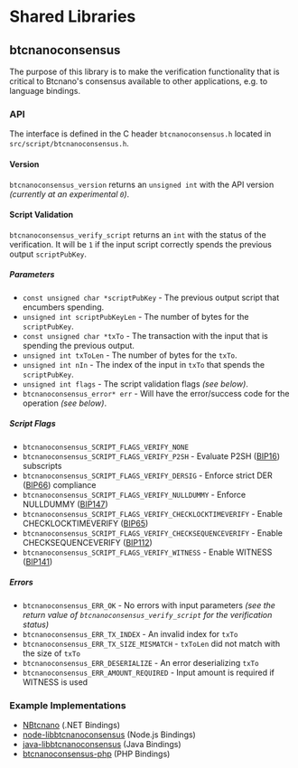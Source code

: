Shared Libraries
================

## btcnanoconsensus

The purpose of this library is to make the verification functionality that is critical to Btcnano's consensus available to other applications, e.g. to language bindings.

### API

The interface is defined in the C header `btcnanoconsensus.h` located in  `src/script/btcnanoconsensus.h`.

#### Version

`btcnanoconsensus_version` returns an `unsigned int` with the API version *(currently at an experimental `0`)*.

#### Script Validation

`btcnanoconsensus_verify_script` returns an `int` with the status of the verification. It will be `1` if the input script correctly spends the previous output `scriptPubKey`.

##### Parameters
- `const unsigned char *scriptPubKey` - The previous output script that encumbers spending.
- `unsigned int scriptPubKeyLen` - The number of bytes for the `scriptPubKey`.
- `const unsigned char *txTo` - The transaction with the input that is spending the previous output.
- `unsigned int txToLen` - The number of bytes for the `txTo`.
- `unsigned int nIn` - The index of the input in `txTo` that spends the `scriptPubKey`.
- `unsigned int flags` - The script validation flags *(see below)*.
- `btcnanoconsensus_error* err` - Will have the error/success code for the operation *(see below)*.

##### Script Flags
- `btcnanoconsensus_SCRIPT_FLAGS_VERIFY_NONE`
- `btcnanoconsensus_SCRIPT_FLAGS_VERIFY_P2SH` - Evaluate P2SH ([BIP16](https://github.com/btcnano/bips/blob/master/bip-0016.mediawiki)) subscripts
- `btcnanoconsensus_SCRIPT_FLAGS_VERIFY_DERSIG` - Enforce strict DER ([BIP66](https://github.com/btcnano/bips/blob/master/bip-0066.mediawiki)) compliance
- `btcnanoconsensus_SCRIPT_FLAGS_VERIFY_NULLDUMMY` - Enforce NULLDUMMY ([BIP147](https://github.com/btcnano/bips/blob/master/bip-0147.mediawiki))
- `btcnanoconsensus_SCRIPT_FLAGS_VERIFY_CHECKLOCKTIMEVERIFY` - Enable CHECKLOCKTIMEVERIFY ([BIP65](https://github.com/btcnano/bips/blob/master/bip-0065.mediawiki))
- `btcnanoconsensus_SCRIPT_FLAGS_VERIFY_CHECKSEQUENCEVERIFY` - Enable CHECKSEQUENCEVERIFY ([BIP112](https://github.com/btcnano/bips/blob/master/bip-0112.mediawiki))
- `btcnanoconsensus_SCRIPT_FLAGS_VERIFY_WITNESS` - Enable WITNESS ([BIP141](https://github.com/btcnano/bips/blob/master/bip-0141.mediawiki))

##### Errors
- `btcnanoconsensus_ERR_OK` - No errors with input parameters *(see the return value of `btcnanoconsensus_verify_script` for the verification status)*
- `btcnanoconsensus_ERR_TX_INDEX` - An invalid index for `txTo`
- `btcnanoconsensus_ERR_TX_SIZE_MISMATCH` - `txToLen` did not match with the size of `txTo`
- `btcnanoconsensus_ERR_DESERIALIZE` - An error deserializing `txTo`
- `btcnanoconsensus_ERR_AMOUNT_REQUIRED` - Input amount is required if WITNESS is used

### Example Implementations
- [NBtcnano](https://github.com/NicolasDorier/NBtcnano/blob/master/NBtcnano/Script.cs#L814) (.NET Bindings)
- [node-libbtcnanoconsensus](https://github.com/bitpay/node-libbtcnanoconsensus) (Node.js Bindings)
- [java-libbtcnanoconsensus](https://github.com/dexX7/java-libbtcnanoconsensus) (Java Bindings)
- [btcnanoconsensus-php](https://github.com/Bit-Wasp/btcnanoconsensus-php) (PHP Bindings)

